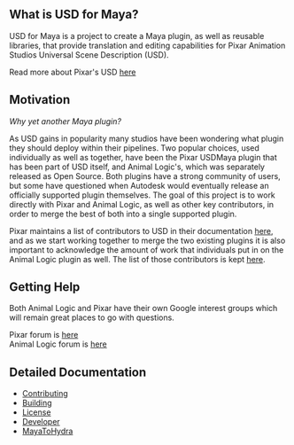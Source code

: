 ## What is USD for Maya?

USD for Maya is a project to create a Maya plugin, as well as reusable libraries, that provide translation and editing capabilities for Pixar Animation Studios Universal Scene Description (USD).

Read more about Pixar's USD [here](http://openusd.org)


## Motivation
*Why yet another Maya plugin?*

As USD gains in popularity many studios have been wondering what plugin they should deploy within their pipelines.  Two popular choices, used individually as well as together, have been the Pixar USDMaya plugin that has been part of USD itself, and Animal Logic's, which was separately released as Open Source.  Both plugins have a strong community of users, but some have questioned when Autodesk would eventually release an officially supported plugin themselves.  The goal of this project is to work directly with Pixar and Animal Logic, as well as other key contributors, in order to merge the best of both into a single supported plugin.  

Pixar maintains a list of contributors to USD in their documentation [here](https://graphics.pixar.com/usd/docs/USD-Contributors.html), and as we start working together to merge the two existing plugins it is also important to acknowledge the amount of work that individuals put in on the Animal Logic plugin as well.  The list of those contributors is kept [here](doc/AL_CONTRIBUTORS.md).

## Getting Help
Both Animal Logic and Pixar have their own Google interest groups which will remain great places to go with questions.

Pixar forum is [here](https://groups.google.com/forum/#!forum/usd-interest)  
Animal Logic forum is [here](https://groups.google.com/forum/#!forum/al_usdmaya-discussion)


## Detailed Documentation

+ [Contributing](doc/CONTRIBUTING.md)
+ [Building](doc/build.md)
+ [License](doc/LICENSE.md)
+ [Developer](doc/DEVELOPER.md)
+ [MayaToHydra](doc/MayaToHydra.md)
